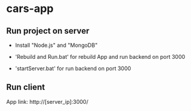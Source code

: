 # cars-app

## Run project on server
+ Install "Node.js" and "MongoDB"

+ 'Rebuild and Run.bat' for rebuild App and run backend on port 3000

+ 'startServer.bat' for run backend on port 3000

## Run client
App link: http://\[server_ip\]:3000/
